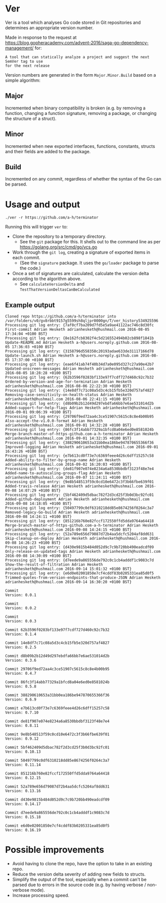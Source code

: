 Ver
===
Ver is a tool which analyses Go code stored in Git repositories and determines an 
appropriate version number.

Made in response to the request at https://blog.gopheracademy.com/advent-2016/saga-go-dependency-management/
for:

```
A tool that can statically analyze a project and suggest the next SemVer tag to use 
for the next release
```

Version numbers are generated in the form `Major.Minor.Build` based on a simple algorithm:

## Major
Incremented when binary compatibility is broken (e.g. by removing a function, changing a
function signature, removing a package, or changing the structure of a struct).

## Minor
Incremented when new exported interfaces, functions, constants, structs and their fields 
are added to the package.

## Build
Incremented on any commit, regardless of whether the syntax of the Go can be parsed.

# Usage and output

```
./ver -r https://github.com/a-h/terminator
```

Running this will trigger `ver` to:
 * Clone the repository to a temporary directory.
   * See the `git` package for this. It shells out to the command line as per https://golang.org/src/cmd/go/vcs.go
 * Work through the `git log`, creating a signature of exported items in each commit.
   * (See the `signature` package. It uses the `go/loader` package to parse the code.) 
 * Once a set of signatures are calculated, calculate the version delta 
   according to the algorithm above.
   * See `calculateVersionDelta` and `TestThatVersionDeltasCanBeCalculated`

## Example output

```
Cloned repo https://github.com/a-h/terminator into /var/folders/v0/gv8rbbt9157g5599sh8qljpr0000gn/T/ver_history534925596
Processing git log entry: {7af0cf7ba209d7fd5e5a9ae41122ac746c8d30fc First-commit Adrian Hesketh adrianhesketh@hushmail.com 2016-08-05 17:34:04 +0100 BST}
Processing git log entry: {8e162fcb8302f4c5d216552494b02cb898f1841b Update-README.md Adrian Hesketh a-h@users.noreply.github.com 2016-08-05 17:36:03 +0100 BST}
Processing git log entry: {3158796d558358c20193adae633de31117166d78 Update-launch.sh Adrian Hesketh a-h@users.noreply.github.com 2016-08-05 17:37:00 +0100 BST}
Processing git log entry: {eae6f41ab74f40b34d7a0e095d327c27a90e42b7 Updated-onscreen-messages Adrian Hesketh adrianhesketh@hushmail.com 2016-08-05 18:28:28 +0100 BST}
Processing git log entry: {62b3596f0283bf133e97f7cdf727d460c92c7b32 Ordered-by-version-and-age-for-termination Adrian Hesketh adrianhesketh@hushmail.com 2016-08-06 22:22:30 +0100 BST}
Processing git log entry: {14e8df7c71c08a5d3c4cb15fb5e320d757af4827 Removing-case-sensitivity-on-health-status Adrian Hesketh adrianhesketh@hushmail.com 2016-08-06 22:41:15 +0100 BST}
Processing git log entry: {d8b09b2b12d49d297ebdfa66bb7e6ae531014d2b Added-support-for-help-flags Adrian Hesketh adrianhesketh@hushmail.com 2016-09-01 09:06:39 +0100 BST}
Processing git log entry: {29706f9ed72aa4c3ce51907c5615c8c8e4b00b95 Also-accept-the-v1.0.0-format Adrian Hesketh adrianhesketh@hushmail.com 2016-09-01 14:32:28 +0100 BST}
Processing git log entry: {86fc3f14abb77329a1bfcd8a04e6ed0e8581024b Merge-branch-master-of-https-github.com-a-h-terminator Adrian Hesketh adrianhesketh@hushmail.com 2016-09-01 14:32:35 +0100 BST}
Processing git log entry: {388290610653a31bb0ea186be947870655366f36 Improved-logging Adrian Hesketh adrianhesketh@hushmail.com 2016-09-01 16:43:26 +0100 BST}
Processing git log entry: {e7b613cd0f73e7c6369feee4d26c6dff15257c58 Added-ability-to-filter-by-group-name Adrian Hesketh adrianhesketh@hushmail.com 2016-09-02 16:20:03 +0100 BST}
Processing git log entry: {de81f907e074e8234a6a8530bbdbf3123f48e7e4 Added-name-to-autoscaling-groups-flag Adrian Hesketh adrianhesketh@hushmail.com 2016-09-07 11:24:11 +0100 BST}
Processing git log entry: {9e8b548513f59c0cd10e6472c3f3b66fbe639f01 Added-travis-release Adrian Hesketh adrianhesketh@hushmail.com 2016-09-08 14:07:29 +0100 BST}
Processing git log entry: {5bf462409d5dbac782f2d3cd25f3b0d3bc92fc01 Added-github-deployment Adrian Hesketh adrianhesketh@hushmail.com 2016-09-08 14:18:05 +0100 BST}
Processing git log entry: {50497799c0df6310218dd85e8674256f0264c3a7 Removed-legacy-Go-build Adrian Hesketh adrianhesketh@hushmail.com 2016-09-08 14:24:11 +0100 BST}
Processing git log entry: {851216b760e82fccf172550ffd5dda9764a64418 Merge-branch-master-of-https-github.com-a-h-terminator Adrian Hesketh adrianhesketh@hushmail.com 2016-09-08 14:24:15 +0100 BST}
Processing git log entry: {52a789e656d79087d72b4aa5dcfc5204af8dd631 Skip-cleanup-on-deploy Adrian Hesketh adrianhesketh@hushmail.com 2016-09-08 14:26:23 +0100 BST}
Processing git log entry: {d430e9815b484d052d9c7c9b720bb490eadcdf09 Only-release-on-updated-tags Adrian Hesketh adrianhesketh@hushmail.com 2016-09-08 14:30:09 +0100 BST}
Processing git log entry: {d7eede9a865556de792c0c1cb4adddf1c9083c7d Show-the-result-of-filtration Adrian Hesketh adrianhesketh@hushmail.com 2016-09-14 15:01:32 +0100 BST}
Processing git log entry: {e6d0e02001850e7cf4cddf83b0205331ea85d0f5 Trimmed-quotes-from-version-endpoints-that-produce-JSON Adrian Hesketh adrianhesketh@hushmail.com 2016-09-14 16:30:20 +0100 BST}

Commit 
Version: 0.0.1

Commit 
Version: 0.0.2

Commit 
Version: 0.0.3

Commit 62b3596f0283bf133e97f7cdf727d460c92c7b32
Version: 0.1.4

Commit 14e8df7c71c08a5d3c4cb15fb5e320d757af4827
Version: 0.2.5

Commit d8b09b2b12d49d297ebdfa66bb7e6ae531014d2b
Version: 0.3.6

Commit 29706f9ed72aa4c3ce51907c5615c8c8e4b00b95
Version: 0.4.7

Commit 86fc3f14abb77329a1bfcd8a04e6ed0e8581024b
Version: 0.5.8

Commit 388290610653a31bb0ea186be947870655366f36
Version: 0.6.9

Commit e7b613cd0f73e7c6369feee4d26c6dff15257c58
Version: 0.7.10

Commit de81f907e074e8234a6a8530bbdbf3123f48e7e4
Version: 0.8.11

Commit 9e8b548513f59c0cd10e6472c3f3b66fbe639f01
Version: 0.9.12

Commit 5bf462409d5dbac782f2d3cd25f3b0d3bc92fc01
Version: 0.10.13

Commit 50497799c0df6310218dd85e8674256f0264c3a7
Version: 0.11.14

Commit 851216b760e82fccf172550ffd5dda9764a64418
Version: 0.12.15

Commit 52a789e656d79087d72b4aa5dcfc5204af8dd631
Version: 0.13.16

Commit d430e9815b484d052d9c7c9b720bb490eadcdf09
Version: 0.14.17

Commit d7eede9a865556de792c0c1cb4adddf1c9083c7d
Version: 0.15.18

Commit e6d0e02001850e7cf4cddf83b0205331ea85d0f5
Version: 0.16.19
```

# Possible improvements

 * Avoid having to clone the repo, have the option to take in an existing repo.
 * Reduce the version delta severity of adding new fields to structs.
 * Simplify the output of the tool, especially when a commit can't be parsed 
   due to errors in the source code (e.g. by having verbose / non-verbose mode).
 * Increase processing speed.